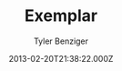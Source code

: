 ---
title: Exemplar
github: https://github.com/tybenz/exemplar
demo: https://tybenz.github.io/exemplar/
author: Tyler Benziger
ssg:
  - Jekyll
cms:
  - No Cms
date: 2013-02-20T21:38:22.000Z
description: Jekyll site template
stale: true
draft: true
---